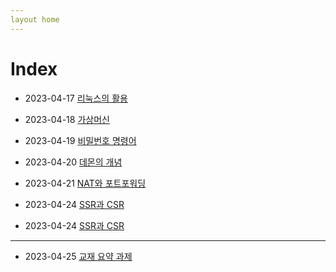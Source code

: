 ```yaml
---
layout home
---
```

# Index

* 2023-04-17 [리눅스의 활용](./course.md)

* 2023-04-18 [가상머신](./about_vm.md)

* 2023-04-19 [비밀번호 명령어](./about_passwd.md)

* 2023-04-20 [데몬의 개념](./about_daemon.md)

* 2023-04-21 [NAT와 포트포워딩](./about_nat.md)

* 2023-04-24 [SSR과 CSR](./about_csr_ssr.md)

* 2023-04-24 [SSR과 CSR](./about_ssh.md)

---
* 2023-04-25 [교재 요약 과제](./report_books.md)